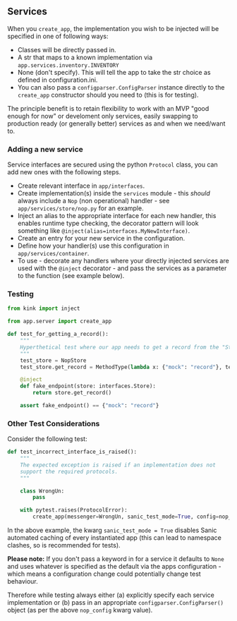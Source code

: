 
## Services

When you `create_app`, the implementation you wish to be injected will be specified in one of following ways:

* Classes will be directly passed in.
* A str that maps to a known implementation via `app.services.inventory.INVENTORY`
* None (don't specify). This will tell the app to take the str choice as defined in configuration.ini.
* You can also pass a `configparser.ConfigParser` instance directly to the `create_app` constructor should you need to (this is for testing).

The principle benefit is to retain flexibility to work with an MVP "good enough for now" or develoment only services, easily swapping to production ready (or generally better) services as and when we need/want to.


### Adding a new service

Service interfaces are secured using the python `Protocol` class, you can add new ones with the following steps.

* Create relevant interface in `app/interfaces`.
* Create implementation(s) inside the `services` module - this _should_ always include a `Nop` (non operational) handler - see `app/services/store/nop.py` for an example.
* Inject an alias to the appropriate interface for each new handler, this enables runtime type checking, the decorator pattern will look something like `@inject(alias=interfaces.MyNewInterface)`.
* Create an entry for your new service in the configuration.
* Define how your handler(s) use this configuration in `app/services/container`.
* To use - decorate any handlers where your directly injected services are used with the `@inject` decorator - and pass the services as a parameter to the function (see example below). 


### Testing


```python
from kink import inject

from app.server import create_app

def test_for_getting_a_record():
    """
    Hyperthetical test where our app needs to get a record from the "Store"
    """
    test_store = NopStore
    test_store.get_record = MethodType(lambda x: {"mock": "record"}, test_store)

    @inject
    def fake_endpoint(store: interfaces.Store):
        return store.get_record()

    assert fake_endpoint() == {"mock": "record"}
```


### Other Test Considerations

Consider the following test:

```python
def test_incorrect_interface_is_raised():
    """
    The expected exception is raised if an implementation does not
    support the required protocols.
    """

    class WrongUn:
        pass

    with pytest.raises(ProtocolError):
        create_app(messenger=WrongUn, sanic_test_mode=True, config=nop_config)

```

In the above example, the kwarg `sanic_test_mode = True` disables Sanic automated caching of every instantiated app (this can lead to namespace clashes, so is recommended for tests).  

**Please note:** If you don't pass a keyword in for a service it defaults to `None` and uses whatever is specified as the default via the apps configuration - which means a configuration change could potentially change test behaviour.

Therefore while testing always either (a) explicitly specify each service implementation or (b) pass in an appropriate `configparser.ConfigParser()` object (as per the above `nop_config` kwarg value).